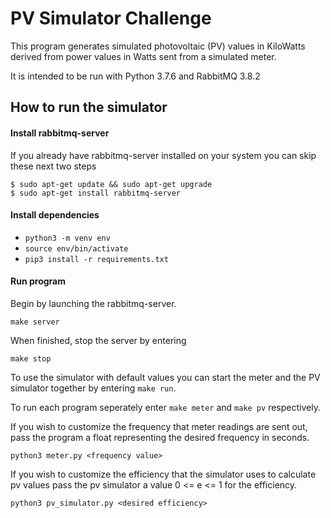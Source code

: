 # PV Simulator Challenge
This program generates simulated photovoltaic (PV) values in KiloWatts derived from power values in Watts sent from a simulated meter.

It is intended to be run with Python 3.7.6 and RabbitMQ 3.8.2

## How to run the simulator
#### Install rabbitmq-server
If you already have rabbitmq-server installed on your system you can skip these next two steps
```
$ sudo apt-get update && sudo apt-get upgrade
$ sudo apt-get install rabbitmq-server
```
#### Install dependencies
- `python3 -m venv env`
- `source env/bin/activate`
- `pip3 install -r requirements.txt`

#### Run program
Begin by launching the rabbitmq-server.
```
make server
```
When finished, stop the server by entering
```
make stop
```
To use the simulator with default values you can start the meter and the PV simulator together by entering `make run`. 

To run each program seperately enter `make meter` and `make pv` respectively.

If you wish to customize the frequency that meter readings are sent out, pass the program a float representing the desired frequency in seconds.

`python3 meter.py <frequency value>`

If you wish to customize the efficiency that the simulator uses to calculate pv values pass the pv simulator a value 0 <= e <= 1 for the efficiency.

`python3 pv_simulator.py <desired efficiency>`
